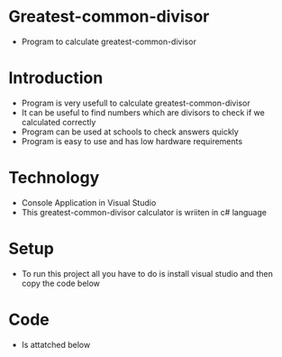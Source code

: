 # Greatest-common-divisor

- Program to calculate greatest-common-divisor

# Introduction
- Program is very usefull to calculate greatest-common-divisor
- It can be useful to find numbers which are divisors to check if we calculated correctly
- Program can be used at schools to check answers quickly
- Program is easy to use and has low hardware requirements

# Technology

- Console Application in Visual Studio
- This greatest-common-divisor calculator is wriiten in c# language

# Setup
- To run this project all you have to do is install visual studio and then copy the code below


# Code
- Is attatched below
   
